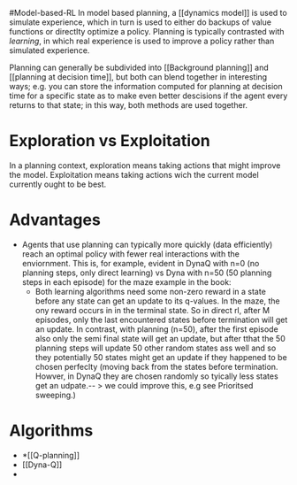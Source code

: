 #Model-based-RL
In model based planning, a [[dynamics model]] is used to simulate experience, which in turn is used to either do backups of value functions or directlty optimize a policy. Planning is typically contrasted with *learning*, in which real experience is used to improve a policy rather than simulated experience.



Planning can generally be subdivided into [[Background planning]] and [[planning at decision time]], but both can blend together in interesting ways; e.g. you can store the information computed for planning at decision time for a specific state as to make even better descisions if the agent every returns to that state; in this way, both methods are used together.

# Exploration vs Exploitation
In a planning context, exploration means taking actions that might improve the model. Exploitation means taking actions wich the current model currently ought to be best.


# Advantages
* Agents that use planning can typically more quickly (data efficiently) reach an optimal policy with fewer real interactions with the enviornment. This is, for example, evident in DynaQ with n=0 (no planning steps, only direct learning) vs Dyna with n=50 (50 planning steps in each episode) for the maze example in the book:
	* Both learning algorithms need some non-zero reward in a state before any state can get an update to its q-values. In the maze, the ony reward occurs in in the terminal state. So in direct rl, after M episodes, only the last encountered states before termination  will get an update. In contrast, with planning (n=50), after the first episode also only the semi final state will get an update, but after tthat the 50 planning steps will update 50 other random states ass well and so they potentially 50 states might get an update if they happened to be chosen perfeclty (moving back from the states before termination. Howver, in DynaQ they are chosen randomly so tyically less states get an udpate.-- > we could improve this, e.g see Prioritsed sweeping.)

# Algorithms
 * *[[Q-planning]]
 * [[Dyna-Q]]
 *


